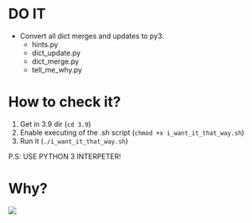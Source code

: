 # DO IT
* Convert all dict merges and updates to py3.
  * hints.py
  * dict_update.py
  * dict_merge.py
  * tell_me_why.py

# How to check it?
1. Get in 3.9 dir (`cd 3.9`)
2. Enable executing of the .sh script (`chmod +x i_want_it_that_way.sh`)
3. Run it (`./i_want_it_that_way.sh`)

P.S: USE PYTHON 3 INTERPETER!

# Why?
![](https://media.giphy.com/media/IeFNlbZymiaas/giphy.gif)
